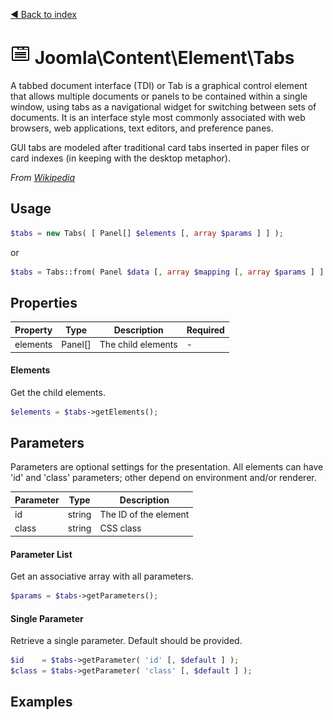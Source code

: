 [◄ Back to index](index.md)
# ![Tabs icon](assets/tabs-32x32.png) Joomla\Content\Element\Tabs

A tabbed document interface (TDI) or Tab is a graphical control element that allows multiple documents or panels to
be contained within a single window, using tabs as a navigational widget for switching between sets of documents.
It is an interface style most commonly associated with web browsers, web applications, text editors, and preference
panes.

GUI tabs are modeled after traditional card tabs inserted in paper files or card indexes (in keeping with the desktop
metaphor).

_From [Wikipedia](https://en.wikipedia.org/wiki/Tab_(GUI))_

## Usage

```php
$tabs = new Tabs( [ Panel[] $elements [, array $params ] ] );
```

or

```php
$tabs = Tabs::from( Panel $data [, array $mapping [, array $params ] ] );
```



## Properties

Property | Type   | Description  | Required
-------- | ------ | ------------ | ----
elements | Panel[] | The child elements | -

#### Elements

Get the child elements.



```php
$elements = $tabs->getElements();
```

## Parameters

Parameters are optional settings for the presentation.
All elements can have 'id' and 'class' parameters; other depend on environment 
and/or renderer.

Parameter | Type   | Description
--------- | ------ | -----------
id        | string | The ID of the element
class     | string | CSS class

#### Parameter List

Get an associative array with all parameters.

```php
$params = $tabs->getParameters();
```

#### Single Parameter

Retrieve a single parameter. Default should be provided.

```php
$id    = $tabs->getParameter( 'id' [, $default ] );
$class = $tabs->getParameter( 'class' [, $default ] );
```

## Examples

